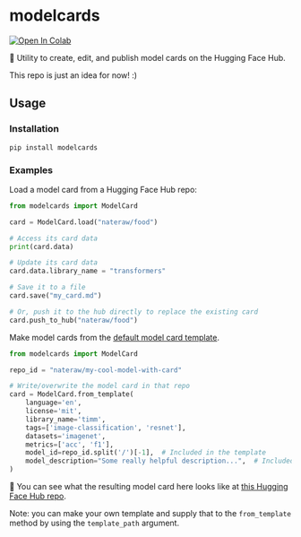 # modelcards

<a href="https://colab.research.google.com/github/nateraw/modelcards/blob/main/modelcards_demo.ipynb" target="_parent"><img src="https://colab.research.google.com/assets/colab-badge.svg" alt="Open In Colab"/></a>

📝 Utility to create, edit, and publish model cards on the Hugging Face Hub.

This repo is just an idea for now! :)

## Usage

### Installation

```
pip install modelcards
```

### Examples

Load a model card from a Hugging Face Hub repo:

```python
from modelcards import ModelCard

card = ModelCard.load("nateraw/food")

# Access its card data
print(card.data)

# Update its card data
card.data.library_name = "transformers"

# Save it to a file
card.save("my_card.md")

# Or, push it to the hub directly to replace the existing card
card.push_to_hub("nateraw/food")
```

Make model cards from the [default model card template](https://github.com/nateraw/modelcards/blob/main/modelcards/modelcard_template.md).

```python
from modelcards import ModelCard

repo_id = "nateraw/my-cool-model-with-card"

# Write/overwrite the model card in that repo
card = ModelCard.from_template(
    language='en',
    license='mit',
    library_name='timm',
    tags=['image-classification', 'resnet'],
    datasets='imagenet',
    metrics=['acc', 'f1'],
    model_id=repo_id.split('/')[-1],  # Included in the template
    model_description="Some really helpful description...",  # Included in the template
)
```

👀 You can see what the resulting model card here looks like at [this Hugging Face Hub repo](https://huggingface.co/nateraw/my-cool-model-with-card).

Note: you can make your own template and supply that to the `from_template` method by using the `template_path` argument.
